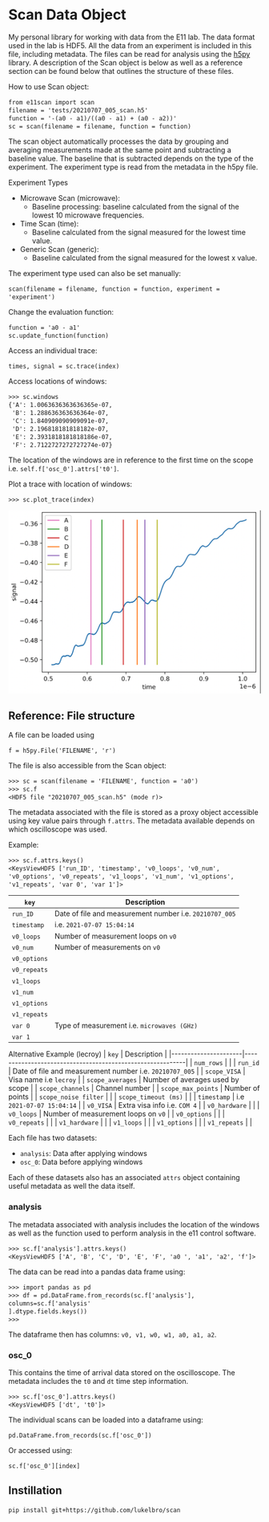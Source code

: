 # Scan Data Object
My personal library for working with data from the E11 lab. The data format used in the lab is HDF5. All the data from an experiment is included in this file, including metadata. The files can be read for analysis using the [h5py](https://www.h5py.org) library. A description of the Scan object is below as well as a reference section can be found below that outlines the structure of these files.

How to use Scan object:
```
from e11scan import scan
filename = 'tests/20210707_005_scan.h5'
function = '-(a0 - a1)/((a0 - a1) + (a0 - a2))'
sc = scan(filename = filename, function = function)
```
The scan object automatically processes the data by grouping and averaging measurements made at the same point and subtracting a baseline value. The baseline that is subtracted depends on the type of the experiment. The experiment type is read from the metadata in the h5py file.

Experiment Types
- Microwave Scan (microwave):
    - Baseline processing: baseline calculated from the signal of the lowest 10 microwave frequencies.
- Time Scan (time): 
    - Baseline calculated from the signal measured for the lowest time value.
- Generic Scan (generic): 
    - Baseline calculated from the signal measured for the lowest x value.

The experiment type used can also be set manually:
```
scan(filename = filename, function = function, experiment = 'experiment')
```

Change the evaluation function:
```
function = 'a0 - a1'
sc.update_function(function)
```

Access an individual trace:
```
times, signal = sc.trace(index)
```

Access locations of windows:
```
>>> sc.windows
{'A': 1.0063636363636365e-07,
 'B': 1.288636363636364e-07,
 'C': 1.840909090909091e-07,
 'D': 2.196818181818182e-07,
 'E': 2.3931818181818186e-07,
 'F': 2.7122727272727274e-07}
```
The location of the windows are in reference to the first time on the scope i.e. ``self.f['osc_0'].attrs['t0']``.

Plot a trace with location of windows:
```
>>> sc.plot_trace(index)
```
![trace_example.png](trace_example.png)

##  Reference: File structure
A file can be loaded using 
```
f = h5py.File('FILENAME', 'r')
```
The file is also accessible from the Scan object:
```
>>> sc = scan(filename = 'FILENAME', function = 'a0')
>>> sc.f
<HDF5 file "20210707_005_scan.h5" (mode r)>

```
The metadata associated with the file is stored as a proxy object accessible using key value pairs through `f.attrs`. The metadata available depends on which oscilloscope was used.


Example:
```
>>> sc.f.attrs.keys()
<KeysViewHDF5 ['run_ID', 'timestamp', 'v0_loops', 'v0_num', 'v0_options', 'v0_repeats', 'v1_loops', 'v1_num', 'v1_options', 'v1_repeats', 'var 0', 'var 1']>
```
| `key`     |Description|
|--------------|--------------------------------------------------------|
| `run_ID`     | Date of file and measurement number i.e. `20210707_005` |
| `timestamp`  | i.e. `2021-07-07 15:04:14`                              |
| `v0_loops`   | Number of measurement loops on `v0`                    |
| `v0_num`     | Number of measurements on `v0`                        |
| `v0_options` |                                                        |
| `v0_repeats` |                                                        |
| `v1_loops`   |                                                        |
| `v1_num`     |                                                        |
| `v1_options` |                                                        |
| `v1_repeats` |                                                        |                                                |
| `var 0`      | Type of measurement i.e. `microwaves (GHz)`             |
| `var 1`      |                                                        |

Alternative Example (lecroy)
| `key`                | Description                                               |
|----------------------|-----------------------------------------------------------|
| `num_rows`           |                                                           |
| `run_id`             | Date of file and measurement number i.e.   `20210707_005` |
| `scope_VISA`         | Visa name i.e `lecroy`                                    |
| `scope_averages`     | Number of averages used by scope                          |
| `scope_channels`     | Channel number                                            |
| `scope_max_points`   | Number of points                                          |
| `scope_noise filter` |                                                           |
| `scope_timeout (ms)` |                                                           |
| `timestamp`          | i.e `2021-07-07 15:04:14`                                 |
| `v0_VISA`            | Extra visa info i.e. `COM 4`                              |
| `v0_hardware`        |                                                           |
| `v0_loops`           | Number of measurement loops on `v0`                       |
| `v0_options`         |                                                           |
| `v0_repeats`         |                                                           |
| `v1_hardware`        |                                                           |
| `v1_loops`           |                                                           |
| `v1_options`         |                                                           |
| `v1_repeats`         |                                                           |

Each file has two datasets:
- `analysis`: Data after applying windows
- `osc_0`: Data before applying windows 

Each of these datasets also has an associated `attrs` object containing useful metadata as well the data itself.

### analysis
The metadata associated with analysis includes the location of the windows as well as the function used to perform analysis in the e11 control software.

```
>>> sc.f['analysis'].attrs.keys()
<KeysViewHDF5 ['A', 'B', 'C', 'D', 'E', 'F', 'a0 ', 'a1', 'a2', 'f']>
```

The data can be read into a pandas data frame using:

```
>>> import pandas as pd
>>> df = pd.DataFrame.from_records(sc.f['analysis'], columns=sc.f['analysis'
].dtype.fields.keys())
>>>
```

The dataframe then has columns: `v0, v1, w0, w1, a0, a1, a2`.

### osc_0
This contains the time of arrival data stored on the oscilloscope. The metadata includes the `t0` and `dt` time step information.

```
>>> sc.f['osc_0'].attrs.keys()
<KeysViewHDF5 ['dt', 't0']>
```

The individual scans can be loaded into a dataframe using:
```
pd.DataFrame.from_records(sc.f['osc_0'])
```
Or accessed using:
```
sc.f['osc_0'][index]
```

## Instillation
```
pip install git+https://github.com/lukelbro/scan
```












